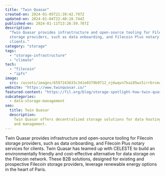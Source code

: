 ```yaml
---
title: "Twin Quasar"
created-on: 2024-01-05T21:39:42.797Z
updated-on: 2024-01-04T22:40:28.744Z
published-on: 2024-01-11T13:26:59.787Z
description:
  "Twin Quasar provides infrastructure and open-source tooling for Filecoin
  storage providers, such as data onboarding, and Filecoin Plus notary services for
  clients."
category: "storage"
tags:
  - "storage-infrastructure"
  - "climate"
tech:
  - "filecoin"
  - "ipfs"
image:
  src: /assets/images/6597243633c341e0379b9712_nj6wqvn7kai05ws5irrbrcma4zz_ctatdako4sxlrio.png
website: "https://www.twinquasar.io/"
featured-content: "https://fil.org/blog/storage-spotlight-how-twin-quasar-and-celeste-are-bringing-green-data-hosting-to-european-data-storage-clients/"
subcategories:
  - data-storage-management
seo:
  title: Twin Quasar
  description:
    Twin Quasar offers decentralized storage solutions for data hosting
    and management.
---
```


Twin Quasar provides infrastructure and open-source tooling for Filecoin storage providers, such as data onboarding, and Filecoin Plus notary services for clients. Twin Quasar has teamed up with CELESTE to build an environmentally friendly and cost-effective alternative for data storage on the Filecoin network. These B2B solutions, designed for existing and prospective Filecoin storage providers, leverage renewable energy options in the heart of Paris.
